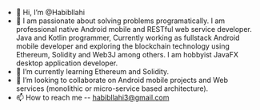 - 👋 Hi, I’m @Habibllahi
- 👀 I am passionate about solving problems programatically. I am professional native Android mobile and RESTful web service developer. Java and Kotlin programmer,      Currently working as fullstack Android mobile developer and exploring the blockchain technology using Ethereum, Solidity and Web3J among others. I am hobbyist 
     JavaFX desktop application developer. 
- 🌱 I’m currently learning Ethereum and Solidity.
- 💞️ I’m looking to collaborate on Android mobile projects and Web services (monolithic or micro-service based architecture).
- 📫 How to reach me -- habibllahi3@gmail.com

<!---
Habibllahi/Habibllahi is a ✨ special ✨ repository because its `README.md` (this file) appears on your GitHub profile.
You can click the Preview link to take a look at your changes.
--->
